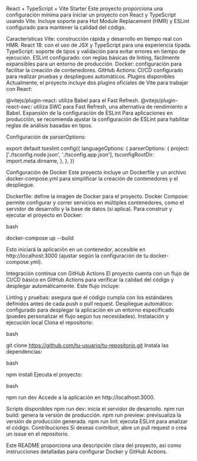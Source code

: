 React + TypeScript + Vite Starter
Este proyecto proporciona una configuración mínima para iniciar un proyecto con React y TypeScript usando Vite. Incluye soporte para Hot Module Replacement (HMR) y ESLint configurado para mantener la calidad del código.

Características
Vite: construcción rápida y desarrollo en tiempo real con HMR.
React 18: con el uso de JSX y TypeScript para una experiencia tipada.
TypeScript: soporte de tipos y validación para evitar errores en tiempo de ejecución.
ESLint configurado: con reglas básicas de linting, fácilmente expansibles para un entorno de producción.
Docker: configuración para facilitar la creación de contenedores.
GitHub Actions: CI/CD configurado para realizar pruebas y despliegues automáticos.
Plugins disponibles
Actualmente, el proyecto incluye dos plugins oficiales de Vite para trabajar con React:

@vitejs/plugin-react: utiliza Babel para el Fast Refresh.
@vitejs/plugin-react-swc: utiliza SWC para Fast Refresh, una alternativa de rendimiento a Babel.
Expansión de la configuración de ESLint
Para aplicaciones en producción, se recomienda ajustar la configuración de ESLint para habilitar reglas de análisis basadas en tipos.

Configuración de parserOptions:

export default tseslint.config({
languageOptions: {
parserOptions: {
project: ['./tsconfig.node.json', './tsconfig.app.json'],
tsconfigRootDir: import.meta.dirname,
},
},
})

Configuración de Docker
Este proyecto incluye un Dockerfile y un archivo docker-compose.yml para simplificar la creación de contenedores y el despliegue.

Dockerfile: define la imagen de Docker para el proyecto.
Docker Compose: permite configurar y correr servicios en múltiples contenedores, como el servidor de desarrollo y la base de datos (si aplica).
Para construir y ejecutar el proyecto en Docker:

bash

docker-compose up --build

Esto iniciará la aplicación en un contenedor, accesible en http://localhost:3000 (ajustar según la configuración de tu docker-compose.yml).

Integración continua con GitHub Actions
El proyecto cuenta con un flujo de CI/CD básico en GitHub Actions para verificar la calidad del código y desplegar automáticamente. Este flujo incluye:

Linting y pruebas: asegura que el código cumpla con los estándares definidos antes de cada push o pull request.
Despliegue automático: configurado para desplegar la aplicación en un entorno especificado (puedes personalizar el flujo según tus necesidades).
Instalación y ejecución local
Clona el repositorio:

bash

git clone https://github.com/tu-usuario/tu-repositorio.git
Instala las dependencias:

bash

npm install
Ejecuta el proyecto:

bash

npm run dev
Accede a la aplicación en http://localhost:3000.

Scripts disponibles
npm run dev: inicia el servidor de desarrollo.
npm run build: genera la versión de producción.
npm run preview: previsualiza la versión de producción generada.
npm run lint: ejecuta ESLint para analizar el código.
Contribuciones
Si deseas contribuir, abre un pull request o crea un issue en el repositorio.

Este README proporciona una descripción clara del proyecto, así como instrucciones detalladas para configurar Docker y GitHub Actions.
